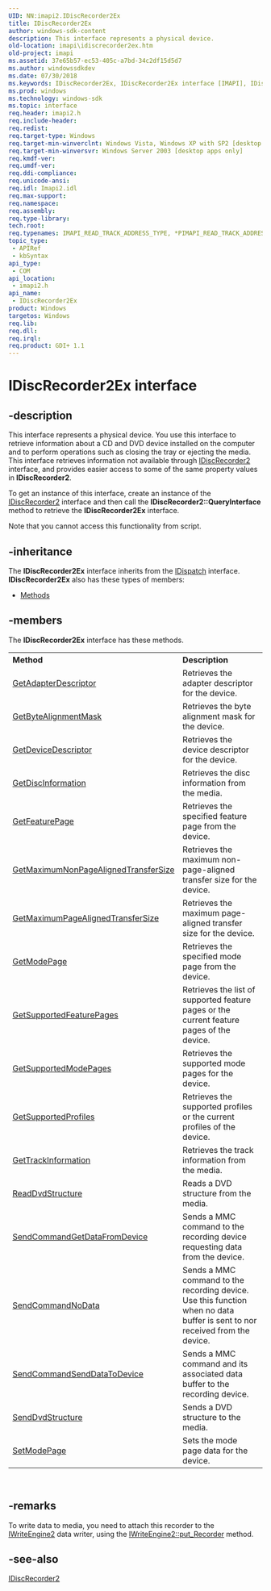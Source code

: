```yaml
---
UID: NN:imapi2.IDiscRecorder2Ex
title: IDiscRecorder2Ex
author: windows-sdk-content
description: This interface represents a physical device.
old-location: imapi\idiscrecorder2ex.htm
old-project: imapi
ms.assetid: 37e65b57-ec53-405c-a7bd-34c2df15d5d7
ms.author: windowssdkdev
ms.date: 07/30/2018
ms.keywords: IDiscRecorder2Ex, IDiscRecorder2Ex interface [IMAPI], IDiscRecorder2Ex interface [IMAPI],described, imapi.idiscrecorder2ex, imapi2/IDiscRecorder2Ex
ms.prod: windows
ms.technology: windows-sdk
ms.topic: interface
req.header: imapi2.h
req.include-header: 
req.redist: 
req.target-type: Windows
req.target-min-winverclnt: Windows Vista, Windows XP with SP2 [desktop apps only]
req.target-min-winversvr: Windows Server 2003 [desktop apps only]
req.kmdf-ver: 
req.umdf-ver: 
req.ddi-compliance: 
req.unicode-ansi: 
req.idl: Imapi2.idl
req.max-support: 
req.namespace: 
req.assembly: 
req.type-library: 
tech.root: 
req.typenames: IMAPI_READ_TRACK_ADDRESS_TYPE, *PIMAPI_READ_TRACK_ADDRESS_TYPE
topic_type:
 - APIRef
 - kbSyntax
api_type:
 - COM
api_location:
 - imapi2.h
api_name:
 - IDiscRecorder2Ex
product: Windows
targetos: Windows
req.lib: 
req.dll: 
req.irql: 
req.product: GDI+ 1.1
---
```


# IDiscRecorder2Ex interface


## -description


This interface represents a physical device. You use this interface to retrieve information about a CD and DVD device installed on the computer and to perform operations such as closing the tray or ejecting the media. This interface retrieves information not available through <a href="https://msdn.microsoft.com/34f858b8-74eb-4725-8815-7954cb98cff0">IDiscRecorder2</a> interface, and provides easier access to some of the same property values in <b>IDiscRecorder2</b>.

To get an instance of this interface, create an instance of the <a href="https://msdn.microsoft.com/34f858b8-74eb-4725-8815-7954cb98cff0">IDiscRecorder2</a> interface and then call the <b>IDiscRecorder2::QueryInterface</b> method to retrieve the <b>IDiscRecorder2Ex</b> interface.

Note that you cannot access this functionality from script.


## -inheritance

The <b xmlns:loc="http://microsoft.com/wdcml/l10n">IDiscRecorder2Ex</b> interface inherits from the <a href="ebbff4bc-36b2-4861-9efa-ffa45e013eb5">IDispatch</a> interface. <b>IDiscRecorder2Ex</b> also has these types of members:
<ul>
<li><a href="https://docs.microsoft.com/">Methods</a></li>
</ul>

## -members

The <b>IDiscRecorder2Ex</b> interface has these methods.
<table class="members" id="memberListMethods">
<tr>
<th align="left" width="37%">Method</th>
<th align="left" width="63%">Description</th>
</tr>
<tr data="declared;">
<td align="left" width="37%">
<a href="https://msdn.microsoft.com/3922243c-97cf-43e3-a437-a5157ed73559">GetAdapterDescriptor</a>
</td>
<td align="left" width="63%">
Retrieves the adapter descriptor for the device.

</td>
</tr>
<tr data="declared;">
<td align="left" width="37%">
<a href="https://msdn.microsoft.com/6a92efb1-4da8-4cf4-8011-b06a0f82a3eb">GetByteAlignmentMask</a>
</td>
<td align="left" width="63%">
Retrieves the byte alignment mask for the device.

</td>
</tr>
<tr data="declared;">
<td align="left" width="37%">
<a href="https://msdn.microsoft.com/c0c22ce6-daf4-4218-afce-c773d607638b">GetDeviceDescriptor</a>
</td>
<td align="left" width="63%">
Retrieves the device descriptor for the device.

</td>
</tr>
<tr data="declared;">
<td align="left" width="37%">
<a href="https://msdn.microsoft.com/4f2888cb-3f9e-4dc3-ba9a-c13a0a46f731">GetDiscInformation</a>
</td>
<td align="left" width="63%">
Retrieves the disc information from the media.  

</td>
</tr>
<tr data="declared;">
<td align="left" width="37%">
<a href="https://msdn.microsoft.com/a3cf0d33-25ea-4764-8fdb-5ef47c7b1e50">GetFeaturePage</a>
</td>
<td align="left" width="63%">
Retrieves the specified feature page from the device.

</td>
</tr>
<tr data="declared;">
<td align="left" width="37%">
<a href="https://msdn.microsoft.com/dae56eb7-8fd5-40ea-b3de-2f98206a5cb2">GetMaximumNonPageAlignedTransferSize</a>
</td>
<td align="left" width="63%">
Retrieves the maximum non-page-aligned transfer size for the device.

</td>
</tr>
<tr data="declared;">
<td align="left" width="37%">
<a href="https://msdn.microsoft.com/6bf25c61-e87c-4ccf-a989-1c2715709d4a">GetMaximumPageAlignedTransferSize</a>
</td>
<td align="left" width="63%">
Retrieves the maximum page-aligned transfer size for the device.

</td>
</tr>
<tr data="declared;">
<td align="left" width="37%">
<a href="https://msdn.microsoft.com/69e163a6-943d-4626-8120-778c9ca1777f">GetModePage</a>
</td>
<td align="left" width="63%">
Retrieves the specified mode page from the device.

</td>
</tr>
<tr data="declared;">
<td align="left" width="37%">
<a href="https://msdn.microsoft.com/64fa8ef5-1298-4fd1-b89d-371f13e50d8c">GetSupportedFeaturePages</a>
</td>
<td align="left" width="63%">
Retrieves the list of supported feature pages or the current feature pages of the device. 

</td>
</tr>
<tr data="declared;">
<td align="left" width="37%">
<a href="https://msdn.microsoft.com/343d976e-97f3-4231-a417-4ebe7967f99c">GetSupportedModePages</a>
</td>
<td align="left" width="63%">
Retrieves the supported mode pages for the device.

</td>
</tr>
<tr data="declared;">
<td align="left" width="37%">
<a href="https://msdn.microsoft.com/1295d536-8531-4470-a8b4-1e589736e0b1">GetSupportedProfiles</a>
</td>
<td align="left" width="63%">
Retrieves the supported profiles or the current profiles of the device. 

</td>
</tr>
<tr data="declared;">
<td align="left" width="37%">
<a href="https://msdn.microsoft.com/bfb8c7b0-8fe4-4e41-8e71-31ea0af57619">GetTrackInformation</a>
</td>
<td align="left" width="63%">
Retrieves the track  information from the media.  

</td>
</tr>
<tr data="declared;">
<td align="left" width="37%">
<a href="https://msdn.microsoft.com/6842573a-68e5-47ea-8441-953ab85b9482">ReadDvdStructure</a>
</td>
<td align="left" width="63%">
Reads a DVD structure from the media.

</td>
</tr>
<tr data="declared;">
<td align="left" width="37%">
<a href="https://msdn.microsoft.com/d3142b79-4e46-4cb8-ab4a-3bf5823cd26e">SendCommandGetDataFromDevice</a>
</td>
<td align="left" width="63%">
Sends a MMC command to the recording device requesting data from the device.

</td>
</tr>
<tr data="declared;">
<td align="left" width="37%">
<a href="https://msdn.microsoft.com/7dc645d5-795d-4f31-a4cf-30875e930e10">SendCommandNoData</a>
</td>
<td align="left" width="63%">
Sends a MMC command to the recording device. Use this function when no data buffer is sent to nor received from the device.

</td>
</tr>
<tr data="declared;">
<td align="left" width="37%">
<a href="https://msdn.microsoft.com/e893c3d8-1bf8-461e-9792-3b7d6d3beebb">SendCommandSendDataToDevice</a>
</td>
<td align="left" width="63%">
Sends a MMC command and its associated data buffer to the recording device.

</td>
</tr>
<tr data="declared;">
<td align="left" width="37%">
<a href="https://msdn.microsoft.com/4e9b83ee-69f6-42b8-bd6b-546c4ffe2002">SendDvdStructure</a>
</td>
<td align="left" width="63%">
Sends a DVD structure to the media.

</td>
</tr>
<tr data="declared;">
<td align="left" width="37%">
<a href="https://msdn.microsoft.com/7ca1e8c0-d75d-40a7-8b2e-5c240c410031">SetModePage</a>
</td>
<td align="left" width="63%">
Sets the mode page data for the device.

</td>
</tr>
</table> 


## -remarks



To write data to media, you need to attach this recorder to the <a href="https://msdn.microsoft.com/89e7526f-2b9b-4f37-b537-5046a0ac283d">IWriteEngine2</a> data writer, using the <a href="https://msdn.microsoft.com/3ab46d99-7940-4ad0-9772-634de8c0d0ef">IWriteEngine2::put_Recorder</a> method.




## -see-also




<a href="https://msdn.microsoft.com/34f858b8-74eb-4725-8815-7954cb98cff0">IDiscRecorder2</a>
 

 

